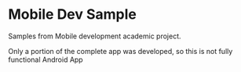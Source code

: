 # Mobile Dev Sample

Samples from Mobile development academic project.

Only a portion of the complete app was developed, so this is not fully functional Android App
